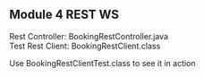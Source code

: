 ## Module 4 REST WS

Rest Controller: BookingRestController.java </br>
Test Rest Client: BookingRestClient.class </br>

Use BookingRestClientTest.class to see it in action </br>